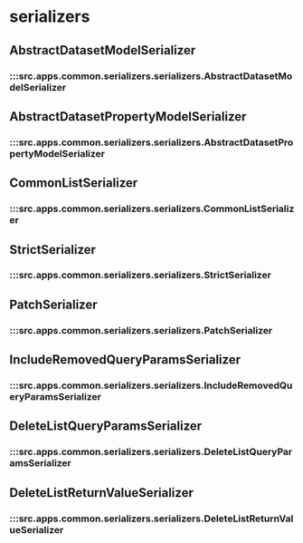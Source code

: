 # serializers

## AbstractDatasetModelSerializer

### :::src.apps.common.serializers.serializers.AbstractDatasetModelSerializer

## AbstractDatasetPropertyModelSerializer

### :::src.apps.common.serializers.serializers.AbstractDatasetPropertyModelSerializer

## CommonListSerializer

### :::src.apps.common.serializers.serializers.CommonListSerializer

## StrictSerializer

### :::src.apps.common.serializers.serializers.StrictSerializer

## PatchSerializer

### :::src.apps.common.serializers.serializers.PatchSerializer

## IncludeRemovedQueryParamsSerializer

### :::src.apps.common.serializers.serializers.IncludeRemovedQueryParamsSerializer

## DeleteListQueryParamsSerializer

### :::src.apps.common.serializers.serializers.DeleteListQueryParamsSerializer

## DeleteListReturnValueSerializer

### :::src.apps.common.serializers.serializers.DeleteListReturnValueSerializer

